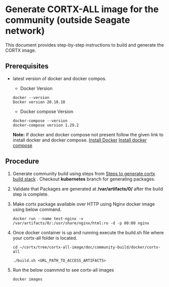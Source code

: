 # Generate CORTX-ALL image for the community (outside Seagate network)

This document provides step-by-step instructions to build and generate the CORTX image.

## Prerequisites

- latest version of docker and docker compos.
    -   Docker Version
    ```
    docker --version
    Docker version 20.10.10
    ```
    - Docker compose Version
    ```
    docker-compose --version
    docker-compose version 1.29.2
    ```

    **Note:** If docker and docker compose not present follow the given link to install docker and docker compose. [Install Docker](https://docs.docker.com/engine/install/centos/) [Install docker compose](https://docs.docker.com/compose/install/)
## Procedure

1. Generate community build using steps from [Steps to generate cortx build stack](https://github.com/Seagate/cortx/blob/main/doc/community-build/Generate-Cortx-Build-Stack.md)  . Checkout **kubernetes** branch for generating packages. 
    
2. Validate that Packages are generated at **/var/artifacts/0/** after the build step is complete. 

3. Make cortx package available over HTTP using Nginx docker image using below command.
    ```
    docker run --name test-nginx -v /var/artifacts/0/:/usr/share/nginx/html:ro -d -p 80:80 nginx
    ```
4. Once docker container is up and running execute the build.sh file where your cortx-all folder is located.
    ```
    cd ~/cortx/tree/cortx-all-image/doc/community-build/docker/cortx-all
    ```
    ```
    ./build.sh <URL_PATH_TO_ACCESS_ARTIFACTS>
    ```
5. Run the below coammnd to see cortx-all images
    ```
    docker images
    ```

